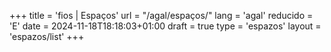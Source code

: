 +++
title = 'fios | Espaços'
url = "/agal/espaços/"
lang = 'agal'
reducido = 'E'
date = 2024-11-18T18:18:03+01:00
draft = true
type = 'espazos'
layout = 'espazos/list'
+++
